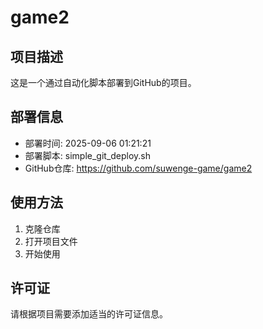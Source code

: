 # game2



## 项目描述

这是一个通过自动化脚本部署到GitHub的项目。

## 部署信息

- 部署时间: 2025-09-06 01:21:21
- 部署脚本: simple_git_deploy.sh
- GitHub仓库: https://github.com/suwenge-game/game2

## 使用方法

1. 克隆仓库
2. 打开项目文件
3. 开始使用

## 许可证

请根据项目需要添加适当的许可证信息。
